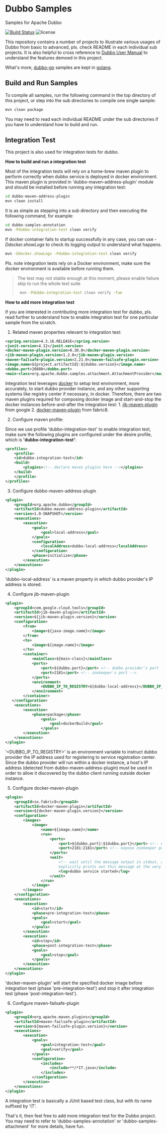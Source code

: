 # Dubbo Samples

Samples for Apache Dubbo

[![Build Status](https://travis-ci.org/apache/dubbo-samples.svg?branch=master)](https://travis-ci.org/apache/dubbo-samples)
![license](https://img.shields.io/github/license/apache/dubbo-samples.svg)

This repository contains a number of projects to illustrate various usages of Dubbo from basic to advanced, pls. check README in each individual sub projects. It is also helpful to cross reference to [Dubbo User Manual](http://dubbo.apache.org/en-us/docs/user/quick-start.html) to understand the features demoed in this project.

What's more, [dubbo-go](https://github.com/apache/dubbo-go) samples are kept in [golang](https://github.com/apache/dubbo-go-samples).

## Build and Run Samples

To compile all samples, run the following command in the top directory of this project, or step into the sub directories to compile one single sample:

```bash
mvn clean package
```

You may need to read each individual README under the sub directories if you have to understand how to build and run.

## Integration Test

This project is also used for integration tests for dubbo.

**How to build and run a integration test**

Most of the integration tests will rely on a home-brew maven plugin to perform correctly when dubbo service is deployed in docker environment. This maven plugin is provided in 'dubbo-maven-address-plugin' module and should be installed before running any integration test:

```bash
cd dubbo-maven-address-plugin
mvn clean install
```

It is as simple as stepping into a sub directory and then executing the following command, for example:

```bash
cd dubbo-samples-annotation
mvn -Pdubbo-integration-test clean verify
```

If docker container fails to startup successfully in any case, you can use *-Ddocker.showLogs* to check its logging output to understand what happens.

```bash
mvn -Ddocker.showLogs -Pdubbo-integration-test clean verify
```

Pls. note integration tests rely on a Docker environment, make sure the docker environment is available before running them.

> The test may not stable enough at this moment, please enable failure skip to run the whole test suite
> ```bash
>  mvn -Pdubbo-integration-test clean verify -fae
>  ```

**How to add more integration test**

If you are interested in contributing more integration test for dubbo, pls. read further to understand how to enable integration test for one particular sample from the scratch.

1. Related maven properties relevant to integration test:

```xml
<spring.version>4.3.16.RELEASE</spring.version>
<junit.version>4.12</junit.version>
<docker-maven-plugin.version>0.30.0</docker-maven-plugin.version>
<jib-maven-plugin.version>1.2.0</jib-maven-plugin.version>
<maven-failsafe-plugin.version>2.21.0</maven-failsafe-plugin.version>
<image.name>${project.artifactId}:${dubbo.version}</image.name>
<dubbo.port>20880</dubbo.port>
<main-class>org.apache.dubbo.samples.attachment.AttachmentProvider</main-class>
```

Integration test leverages [docker](https://docs.docker.com/get-started/) to setup test environment, more accurately, to start dubbo provider instance, and any other supporting systems like registry center if necessary, in docker. Therefore, there are two maven plugins required for composing docker image and start-and-stop the docker instances before-and-after the integration test: 1. [jib-maven-plugin](https://github.com/GoogleContainerTools/jib/tree/master/jib-maven-plugin) from google 2. [docker-maven-plugin](https://github.com/fabric8io/docker-maven-plugin) from fabric8.

2. Configure maven profile:

Since we use profile 'dubbo-integration-test' to enable integration test, make sure the following plugins are configured under the desire profile, which is **'dubbo-integration-test'**:

```xml
<profiles>
    <profile>
    <id>dubbo-integration-test</id>
    <build>
        <plugins><!-- declare maven plugins here --></plugins>
    </build>
    </profile>
</profiles>
```

3. Configure dubbo-maven-address-plugin

```xml
<plugin>
    <groupId>org.apache.dubbo</groupId>
    <artifactId>dubbo-maven-address-plugin</artifactId>
    <version>1.0-SNAPSHOT</version>
    <executions>
        <execution>
            <goals>
                <goal>local-address</goal>
            </goals>
            <configuration>
                <localAddress>dubbo-local-address</localAddress>
            </configuration>
            <phase>initialize</phase>
        </execution>
    </executions>
</plugin>
```

'dubbo-local-address' is a maven property in which dubbo provider's IP address is stored.

4. Configure jib-maven-plugin

```xml
<plugin>
    <groupId>com.google.cloud.tools</groupId>
    <artifactId>jib-maven-plugin</artifactId>
    <version>${jib-maven-plugin.version}</version>
    <configuration>
        <from>
            <image>${java-image.name}</image>
        </from>
        <to>
            <image>${image.name}</image>
        </to>
        <container>
            <mainClass>${main-class}</mainClass>
            <ports>
                <port>${dubbo.port}</port> <!-- dubbo provider's port -->
                <port>2181</port> <!-- zookeeper's port -->
            </ports>
            <environment>
                <DUBBO_IP_TO_REGISTRY>${dubbo-local-address}</DUBBO_IP_TO_REGISTRY>
            </environment>
        </container>
   </configuration>
    <executions>
        <execution>
            <phase>package</phase>
                <goals>
                    <goal>dockerBuild</goal>
                </goals>
        </execution>
    </executions>
</plugin>
```

'<DUBBO_IP_TO_REGISTRY>' is an environment variable to instruct dubbo provider the IP address used for registering to service registration center. Since the dubbo provider will run within a docker instance, a host's IP address (detected from dubbo-maven-address-plugin) must be used in order to allow it discovered by the dubbo client running outside docker instance.

5. Configure docker-maven-plugin

```xml
<plugin>
    <groupId>io.fabric8</groupId>
    <artifactId>docker-maven-plugin</artifactId>
    <version>${docker-maven-plugin.version}</version>
    <configuration>
        <images>
            <image>
                <name>${image.name}</name>
                <run>
                    <ports>
                        <port>${dubbo.port}:${dubbo.port}</port> <!-- expose dubbo port -->
                        <port>2181:2181</port> <!-- expose zookeeper port -->
                    </ports>
                    <wait>
                        <!-- wait until the message output in stdout, and it requires dubbo's provider
                        explicitly prints out this message at the very end of main() -->
                        <log>dubbo service started</log>
                    </wait>
                </run>
            </image>
        </images>
    </configuration>
    <executions>
        <execution>
            <id>start</id>
            <phase>pre-integration-test</phase>
            <goals>
                <goal>start</goal>
            </goals>
        </execution>
        <execution>
            <id>stop</id>
            <phase>post-integration-test</phase>
            <goals>
                <goal>stop</goal>
            </goals>
        </execution>
    </executions>
</plugin>
```

'docker-maven-plugin' will start the specified docker image before integration test (phase 'pre-integration-test') and stop it after integration test (phase 'post-integration-test').

6. Configure maven-failsafe-plugin

```xml
<plugin>
    <groupId>org.apache.maven.plugins</groupId>
    <artifactId>maven-failsafe-plugin</artifactId>
    <version>${maven-failsafe-plugin.version}</version>
    <executions>
        <execution>
            <goals>
                <goal>integration-test</goal>
                <goal>verify</goal>
            </goals>
            <configuration>
                <includes>
                    <include>**/*IT.java</include>
                </includes>
            </configuration>
        </execution>
    </executions>
</plugin>
```

A integration test is basically a JUnit based test class, but with its name suffixed by 'IT'.

That's it, then feel free to add more integration test for the Dubbo project. You may need to refer to 'dubbo-samples-annotation' or 'dubbo-samples-attachment' for more details, have fun.
